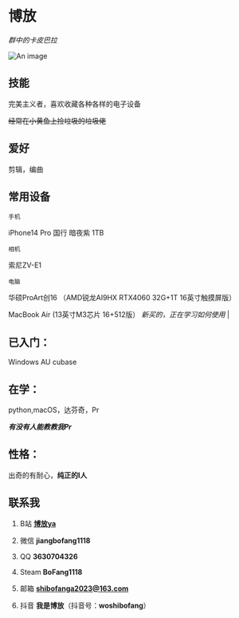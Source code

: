 


# **博放**  

*群中的卡皮巴拉*



  <Badge type="warning" text="会编曲的电教委" />


![An image](https://img.picui.cn/free/2024/08/23/66c87ca10c32c.jpeg)





## 技能 
完美主义者，喜欢收藏各种各样的电子设备

~~经常在小黄鱼上捡垃圾的垃圾佬~~
## 爱好
剪辑，编曲
## 常用设备 
    手机

iPhone14 Pro  国行 暗夜紫 1TB 


    相机
    
索尼ZV-E1 


    电脑
华硕ProArt创16 （AMD锐龙AI9HX RTX4060 32G+1T 16英寸触摸屏版）

 MacBook Air (13英寸M3芯片 16+512版） *新买的，正在学习如何使用*  |
## 已入门：
Windows AU cubase 
## 在学：
python,macOS，达芬奇，Pr

***有没有人能教教我Pr***

## 性格：

出奇的有耐心，**纯正的I人**



## 联系我

1. B站
**[博放ya](https://space.bilibili.com/3493076102285539)**

2. 微信
**jiangbofang1118**

3. QQ
**3630704326**

4. Steam
**BoFang1118**

5. 邮箱
**shibofanga2023@163.com**

6. 抖音
**我是博放**（抖音号：**woshibofang**）




